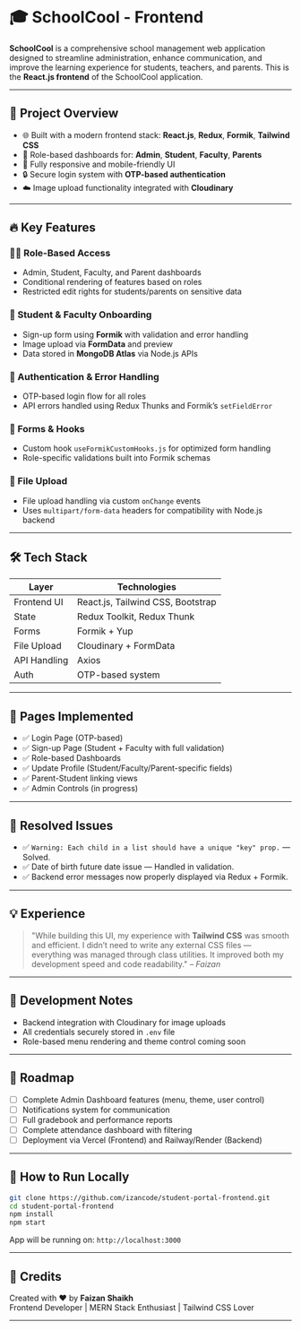 # 🎓 SchoolCool - Frontend

**SchoolCool** is a comprehensive school management web application designed to streamline administration, enhance communication, and improve the learning experience for students, teachers, and parents. This is the **React.js frontend** of the SchoolCool application.

---

## 📌 Project Overview

- 🌐 Built with a modern frontend stack: **React.js**, **Redux**, **Formik**, **Tailwind CSS**
- 🎯 Role-based dashboards for: **Admin**, **Student**, **Faculty**, **Parents**
- 📱 Fully responsive and mobile-friendly UI
- 🔒 Secure login system with **OTP-based authentication**
- ☁️ Image upload functionality integrated with **Cloudinary**

---

## 🔥 Key Features

### 👨‍🏫 Role-Based Access
- Admin, Student, Faculty, and Parent dashboards
- Conditional rendering of features based on roles
- Restricted edit rights for students/parents on sensitive data

### 🧠 Student & Faculty Onboarding
- Sign-up form using **Formik** with validation and error handling
- Image upload via **FormData** and preview
- Data stored in **MongoDB Atlas** via Node.js APIs

### 🧾 Authentication & Error Handling
- OTP-based login flow for all roles
- API errors handled using Redux Thunks and Formik’s `setFieldError`

### 🧰 Forms & Hooks
- Custom hook `useFormikCustomHooks.js` for optimized form handling
- Role-specific validations built into Formik schemas

### 📁 File Upload
- File upload handling via custom `onChange` events
- Uses `multipart/form-data` headers for compatibility with Node.js backend

---

## 🛠️ Tech Stack

| Layer         | Technologies                      |
|---------------|-----------------------------------|
| Frontend UI   | React.js, Tailwind CSS, Bootstrap |
| State         | Redux Toolkit, Redux Thunk        |
| Forms         | Formik + Yup                      |
| File Upload   | Cloudinary + FormData             |
| API Handling  | Axios                             |
| Auth          | OTP-based system                  |

---

## 📄 Pages Implemented

- ✅ Login Page (OTP-based)
- ✅ Sign-up Page (Student + Faculty with full validation)
- ✅ Role-based Dashboards
- ✅ Update Profile (Student/Faculty/Parent-specific fields)
- ✅ Parent-Student linking views
- ✅ Admin Controls (in progress)

---

## 🐛 Resolved Issues

- ✅ `Warning: Each child in a list should have a unique "key" prop.` — Solved.
- ✅ Date of birth future date issue — Handled in validation.
- ✅ Backend error messages now properly displayed via Redux + Formik.

---

## 💡 Experience

> "While building this UI, my experience with **Tailwind CSS** was smooth and efficient. I didn’t need to write any external CSS files — everything was managed through class utilities. It improved both my development speed and code readability." – *Faizan*

---

## 🌱 Development Notes

- Backend integration with Cloudinary for image uploads
- All credentials securely stored in `.env` file
- Role-based menu rendering and theme control coming soon

---

## 🚧 Roadmap

- [ ] Complete Admin Dashboard features (menu, theme, user control)
- [ ] Notifications system for communication
- [ ] Full gradebook and performance reports
- [ ] Complete attendance dashboard with filtering
- [ ] Deployment via Vercel (Frontend) and Railway/Render (Backend)

---

## 🚀 How to Run Locally

```bash
git clone https://github.com/izancode/student-portal-frontend.git
cd student-portal-frontend
npm install
npm start
```

App will be running on: `http://localhost:3000`

---

## 🙌 Credits

Created with ❤️ by **Faizan Shaikh**  
Frontend Developer | MERN Stack Enthusiast | Tailwind CSS Lover

---


